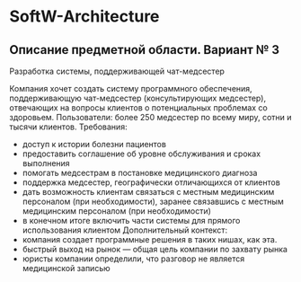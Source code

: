 # SoftW-Architecture
## Описание предметной области. Вариант № 3 

Разработка системы, поддерживающей чат-медсестер 

Компания хочет создать систему программного обеспечения, поддерживающую чат-медсестер (консультирующих медсестер), отвечающих на вопросы клиентов о потенциальных проблемах со здоровьем.
Пользователи: более 250 медсестер по всему миру, сотни и тысячи клиентов.
 Требования:
- доступ к истории болезни пациентов
- предоставить соглашение об уровне обслуживания и сроках выполнения
- помогать медсестрам в постановке медицинского диагноза
- поддержка медсестер, географически отличающихся от клиентов
- дать возможность клиентам связаться с местным медицинским персоналом (при необходимости), заранее связавшись с местным медицинским персоналом (при необходимости)
- в конечном итоге включить части системы для прямого использования клиентом
 Дополнительный контекст:
- компания создает программные решения в таких нишах, как эта.
- быстрый выход на рынок — общая цель компании по захвату рынка
- юристы компании определили, что разговор не является медицинской записью

